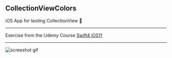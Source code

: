 ## CollectionViewColors


 iOS App for testing CollectionView 📱
 
 ***

 Exercise from the Udemy Course [Swift4 iOS11](https://www.udemy.com/course/swift-4-ios-11/)
***
<img src="public/screenshot.gif" alt="screeshot gif">
